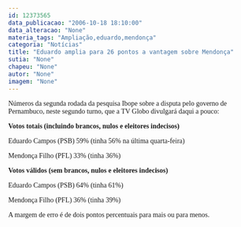 ```yaml
---
id: 12373565
data_publicacao: "2006-10-18 18:10:00"
data_alteracao: "None"
materia_tags: "Ampliação,eduardo,mendonça"
categoria: "Notícias"
title: "Eduardo amplia para 26 pontos a vantagem sobre Mendonça"
sutia: "None"
chapeu: "None"
autor: "None"
imagem: "None"
---
```

<p><P><FONT face=Verdana>Números da segunda rodada da pesquisa Ibope sobre a disputa pelo governo de Pernambuco, neste segundo turno, que a TV Globo divulgará daqui a pouco:</FONT></P></p>
<p><P><FONT face=Verdana><STRONG>Votos totais (incluindo brancos, nulos e eleitores indecisos)</STRONG></FONT></P></p>
<p><P><FONT face=Verdana>Eduardo Campos (PSB) 59% (tinha 56% na última quarta-feira)</FONT></P></p>
<p><P><FONT face=Verdana>Mendonça Filho (PFL) 33% (tinha 36%)</FONT></P></p>
<p><P><FONT face=Verdana><STRONG>Votos válidos (sem brancos, nulos e eleitores indecisos)</STRONG></FONT></P></p>
<p><P><FONT face=Verdana>Eduardo Campos (PSB) 64% (tinha 61%)</FONT></P></p>
<p><P><FONT face=Verdana>Mendonça Filho (PFL) 36% (tinha 39%)</FONT></P></p>
<p><P><FONT face=Verdana>A margem de erro é de dois pontos percentuais para mais ou para menos.</FONT></P> </p>
